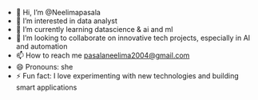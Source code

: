 - 👋 Hi, I’m @Neelimapasala
- 👀 I’m interested in data analyst
- 🌱 I’m currently learning  datascience & ai and ml
- 💞️ I’m looking to collaborate on innovative tech projects, especially in AI and automation
- 📫 How to reach me pasalaneelima2004@gmail.com
- 😄 Pronouns: she
- ⚡ Fun fact: I love experimenting with new technologies and building smart applications

<!---
Neelimapasala/Neelimapasala is a ✨ special ✨ repository because its `README.md` (this file) appears on your GitHub profile.
You can click the Preview link to take a look at your changes.
--->

